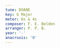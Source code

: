 ```yaml
---
tune: DOANE
key: G Major
meter: 6s & 4s
composer: F. E. Belden
arranger: P. P. B.
year: '-'
anacrusis: '0'
---
```

